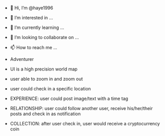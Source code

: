 - 👋 Hi, I’m @haye1996
- 👀 I’m interested in ...
- 🌱 I’m currently learning ...
- 💞️ I’m looking to collaborate on ...
- 📫 How to reach me ...

- Adventurer
- UI is a high precision world map
- user able to zoom in and zoom out 
- user could check in a specific location
- EXPERIENCE: user could post image/text with a time tag
- RELATIONSHIP: user could follow another user, receive his/her/their posts and check in as notification
- COLLECTION: after user check in, user would receive a cryptocurrency coin

<!---
haye1996/haye1996 is a ✨ special ✨ repository because its `README.md` (this file) appears on your GitHub profile.
You can click the Preview link to take a look at your changes.
--->
